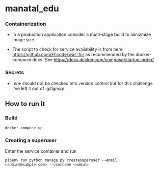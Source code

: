 # manatal_edu

### Containerization
- In a production application consider a multi-stage build to minizmize image size.

- The script to check for service availability is from here https://github.com/Eficode/wait-for as recommended by the docker-compose docs. See https://docs.docker.com/compose/startup-order/

### Secrets
- *.env* should not be checked into version control but for this challenge I've left it out of *.gitignore*.


## How to run it

### Build

`docker-compose up`

### Creating a superuser 

Enter the service container and run 

`pipenv run python manage.py createsuperuser --email <admin@example.com> --username <admin>`